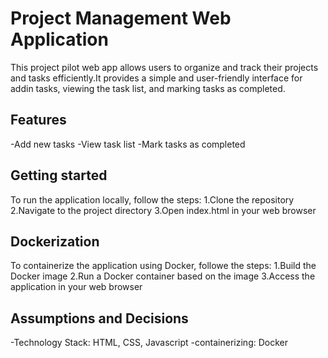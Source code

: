 # Project Management Web Application

This project pilot web app allows users to organize and track their projects and tasks efficiently.It provides a simple and user-friendly interface for addin tasks, viewing the task list, and marking tasks as completed.

## Features

-Add new tasks
-View task list
-Mark tasks as completed

## Getting started

To run the application locally, follow the steps:
1.Clone the repository
2.Navigate to the project directory
3.Open index.html in your web browser

## Dockerization
 To containerize the application using Docker, followe the steps:
1.Build the Docker image
2.Run a Docker container based on the image
3.Access the application in your web browser

## Assumptions and Decisions

-Technology Stack: HTML, CSS, Javascript
-containerizing: Docker

